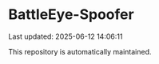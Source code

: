 # BattleEye-Spoofer

Last updated: 2025-06-12 14:06:11

This repository is automatically maintained.
